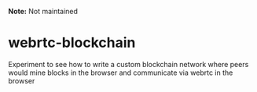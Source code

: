 **Note:** Not maintained

# webrtc-blockchain

Experiment to see how to write a custom blockchain network where peers would mine blocks in the browser and communicate via webrtc in the browser
